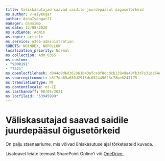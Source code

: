 ```yaml
---
title: Väliskasutajad saavad saidile juurdepääsul õigusetõrkeid
ms.author: v-aiyengar
author: AshaIyengar21
manager: dansimp
ms.date: 12/08/2020
ms.audience: Admin
ms.topic: article
ms.service: o365-administration
ROBOTS: NOINDEX, NOFOLLOW
localization_priority: Normal
ms.collection: Adm_O365
ms.custom:
- "9000191"
- "7521"
ms.openlocfilehash: d944c9d6d362861b43afca0f8dcdcb2294da48fb3d7e31da54e2f3b2dae18e42
ms.sourcegitcommit: b5f7da89a650d2915dc652449623c78be6247175
ms.translationtype: MT
ms.contentlocale: et-EE
ms.lasthandoff: 08/05/2021
ms.locfileid: "53945999"
---
```

# <a name="external-users-receive-permission-errors-when-accessing-a-site"></a>Väliskasutajad saavad saidile juurdepääsul õigusetõrkeid

On palju stsenaariume, mis võivad ühiskasutuse ajal tõrketeateid kuvada. 

Lisateavet leiate teemast SharePoint Online'i või [OneDrive.](https://docs.microsoft.com/sharepoint/troubleshoot/administration/access-denied-or-need-permission-error-sharepoint-online-or-onedrive-for-business)